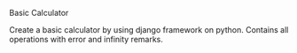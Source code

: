 Basic Calculator 

Create a basic calculator by using django framework on python. Contains all operations with error and infinity remarks.
